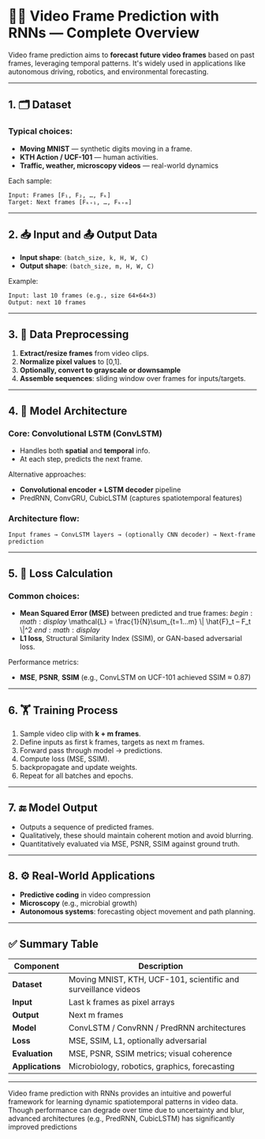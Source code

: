 # 🎥🔮 Video Frame Prediction with RNNs — Complete Overview

Video frame prediction aims to **forecast future video frames** based on past frames, leveraging temporal patterns. It's widely used in applications like autonomous driving, robotics, and environmental forecasting.

---

## 1. 🗂 Dataset

### Typical choices:
- **Moving MNIST** — synthetic digits moving in a frame.
- **KTH Action / UCF-101** — human activities.
- **Traffic, weather, microscopy videos** — real-world dynamics

Each sample:
```
Input: Frames [F₁, F₂, …, Fₖ]
Target: Next frames [Fₖ₊₁, …, Fₖ₊ₘ]
```

---

## 2. 📥 Input and 📤 Output Data

- **Input shape**: `(batch_size, k, H, W, C)`
- **Output shape**: `(batch_size, m, H, W, C)`

Example:
```
Input: last 10 frames (e.g., size 64×64×3)
Output: next 10 frames
```

---

## 3. 🧹 Data Preprocessing

1. **Extract/resize frames** from video clips.
2. **Normalize pixel values** to [0,1].
3. **Optionally, convert to grayscale or downsample**
4. **Assemble sequences**: sliding window over frames for inputs/targets.

---

## 4. 🧠 Model Architecture

### Core: Convolutional LSTM (ConvLSTM)
- Handles both **spatial** and **temporal** info.
- At each step, predicts the next frame.

Alternative approaches:
- **Convolutional encoder + LSTM decoder** pipeline
- PredRNN, ConvGRU, CubicLSTM (captures spatiotemporal features)

### Architecture flow:
```
Input frames → ConvLSTM layers → (optionally CNN decoder) → Next-frame prediction
```

---

## 5. 🧮 Loss Calculation

### Common choices:
- **Mean Squared Error (MSE)** between predicted and true frames:
  $begin:math:display$
  \\mathcal{L} = \\frac{1}{N}\\sum_{t=1…m} \\| \\hat{F}_t – F_t \\|^2
  $end:math:display$
- **L1 loss**, Structural Similarity Index (SSIM), or GAN-based adversarial loss.

Performance metrics:
- **MSE**, **PSNR**, **SSIM** (e.g., ConvLSTM on UCF-101 achieved SSIM ≈ 0.87)

---

## 6. 🏋️ Training Process

1. Sample video clip with **k + m frames**.
2. Define inputs as first k frames, targets as next m frames.
3. Forward pass through model → predictions.
4. Compute loss (MSE, SSIM).
5. backpropagate and update weights.
6. Repeat for all batches and epochs.

---

## 7. 🔚 Model Output

- Outputs a sequence of predicted frames.
- Qualitatively, these should maintain coherent motion and avoid blurring.
- Quantitatively evaluated via MSE, PSNR, SSIM against ground truth.

---

## 8. ⚙️ Real-World Applications

- **Predictive coding** in video compression
- **Microscopy** (e.g., microbial growth)
- **Autonomous systems**: forecasting object movement and path planning.

---

## ✅ Summary Table

| Component       | Description                                                    |
|------------------|----------------------------------------------------------------|
| **Dataset**     | Moving MNIST, KTH, UCF-101, scientific and surveillance videos |
| **Input**       | Last k frames as pixel arrays                                  |
| **Output**      | Next m frames                                                 |
| **Model**       | ConvLSTM / ConvRNN / PredRNN architectures                   |
| **Loss**        | MSE, SSIM, L1, optionally adversarial                         |
| **Evaluation**  | MSE, PSNR, SSIM metrics; visual coherence                    |
| **Applications**| Microbiology, robotics, graphics, forecasting                |

---

Video frame prediction with RNNs provides an intuitive and powerful framework for learning dynamic spatiotemporal patterns in video data. Though performance can degrade over time due to uncertainty and blur, advanced architectures (e.g., PredRNN, CubicLSTM) has significantly improved predictions
